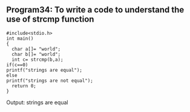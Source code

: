 ## Program34: To write a code to understand the use of strcmp function
```
#include<stdio.h>
int main()
{
  char a[]= "world";
  char b[]= "world";
  int c= strcmp(b,a);
if(c==0)
printf("strings are equal");
else
printf("strings are not equal");
  return 0;
}
```
Output: strings are equal

